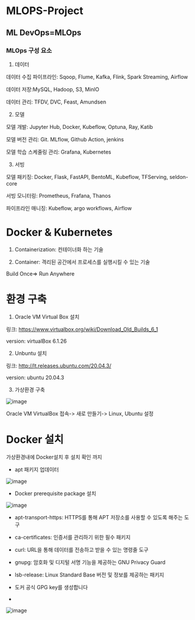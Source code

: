 # MLOPS-Project

## ML DevOps=MLOps

### MLOps 구성 요소

1. 데이터
   
데이터 수집 파이프라인: Sqoop, Flume, Kafka, Flink, Spark Streaming, Airflow

데이터 저장:MySQL, Hadoop, S3, MinlO

데이터 관리: TFDV, DVC, Feast, Amundsen

   
2. 모델

모델 개발: Jupyter Hub, Docker, Kubeflow, Optuna, Ray, Katib

모델 버전 관리: Git. MLflow, Github Action, jenkins

모델 학습 스케줄링 관리: Grafana, Kubernetes
  
3. 서빙

  모델 패키징: Docker, Flask, FastAPI, BentoML, Kubeflow, TFServing, seldon-core

  서빙 모니터링: Prometheus, Frafana, Thanos

  파이프라인 매니징: Kubeflow, argo workflows, Airflow

# Docker & Kubernetes

1. Containerization: 컨테이너화 하는 기술

2. Container: 격리된 공간에서 프로세스를 실행시킬 수 있는 기술

Build Once=> Run Anywhere

# 환경 구축

1. Oracle VM Virtual Box 설치

링크: https://www.virtualbox.org/wiki/Download_Old_Builds_6_1

version: virtualBox 6.1.26

2. Unbuntu 설치

링크: http://lt.releases.ubuntu.com/20.04.3/

version: ubuntu 20.04.3

3. 가상환경 구축

![image](https://github.com/TaewonEum/MLOPS-Project/assets/104436260/5148d53a-fe79-47cb-a324-1ca0f8fdefe8)

Oracle VM VirtualBox 접속-> 새로 만들기-> Linux, Ubuntu 설정

# Docker 설치

가상환경내에 Docker설치 후 설치 확인 까지

- apt 패키지 업데이터

![image](https://github.com/TaewonEum/MLOPS-Project/assets/104436260/8477ddbe-dc22-4897-948d-9daa0bf7af8c)

- Docker prerequisite package 설치

![image](https://github.com/TaewonEum/MLOPS-Project/assets/104436260/3d1a9ea6-a134-4be8-9258-4a4b5fc27ae5)

- apt-transport-https:  HTTPS를 통해 APT 저장소를 사용할 수 있도록 해주는 도구
- ca-certificates:  인증서를 관리하기 위한 필수 패키지
- curl: URL을 통해 데이터를 전송하고 받을 수 있는 명령줄 도구
- gnupg: 암호화 및 디지털 서명 기능을 제공하는 GNU Privacy Guard
- lsb-release: Linux Standard Base 버전 및 정보를 제공하는 패키지

- 도커 공식 GPG key를 생성합니다
- 
![image](https://github.com/TaewonEum/MLOPS-Project/assets/104436260/0860c592-8e17-450f-8605-6c298be4454d)









